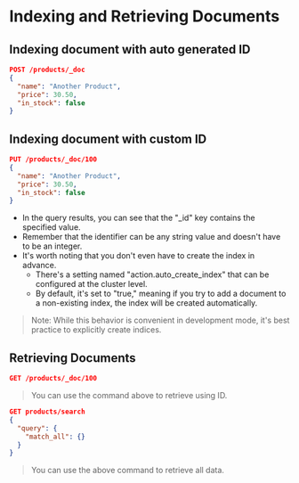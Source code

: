 # Indexing and Retrieving Documents

## Indexing document with auto generated ID
```json
POST /products/_doc
{
  "name": "Another Product",
  "price": 30.50,
  "in_stock": false
}
```

## Indexing document with custom ID
```json
PUT /products/_doc/100
{
  "name": "Another Product",
  "price": 30.50,
  "in_stock": false
}
```

- In the query results, you can see that the "_id" key contains the specified value.
- Remember that the identifier can be any string value and doesn't have to be an integer.
- It's worth noting that you don't even have to create the index in advance.
    - There's a setting named "action.auto_create_index" that can be configured at the cluster level.
    - By default, it's set to "true," meaning if you try to add a document to a non-existing index, the index will be created automatically.
> Note: While this behavior is convenient in development mode, it's best practice to explicitly create indices.

## Retrieving Documents
```json
GET /products/_doc/100
```
> You can use the command above to retrieve using ID.

```json
GET products/search 
{
  "query": {
    "match_all": {}
  }
}
```
> You can use the above command to retrieve all data.
